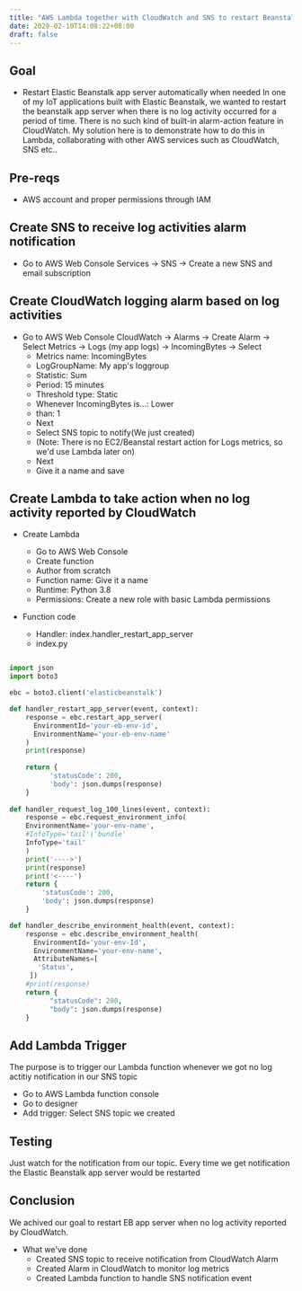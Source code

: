 ```yaml
---
title: "AWS Lambda together with CloudWatch and SNS to restart Beanstalk app server as needed"
date: 2020-02-10T14:08:22+08:00
draft: false
---
```


## Goal

- Restart Elastic Beanstalk app server automatically when needed
In one of my IoT applications built with Elastic Beanstalk, we wanted to restart the beanstalk app server 
when there is no log activity occurred for a period of time. There is no such kind of built-in alarm-action feature in CloudWatch.
My solution here is to demonstrate how to do this in Lambda, collaborating with other AWS services such as CloudWatch, SNS etc..

## Pre-reqs

- AWS account and proper permissions through IAM
  
## Create SNS to receive log activities alarm notification

- Go to AWS Web Console
Services -> SNS -> Create a new SNS and email subscription

## Create CloudWatch logging alarm based on log activities

- Go to AWS Web Console
CloudWatch -> Alarms -> Create Alarm -> Select Metrics -> Logs (my app logs) -> IncomingBytes -> Select
  - Metrics name: IncomingBytes
  - LogGroupName: My app's loggroup
  - Statistic: Sum
  - Period: 15 minutes
  - Threshold type: Static
  - Whenever IncomingBytes is...: Lower
  - than: 1
  - Next
  - Select SNS topic to notify(We just created)
  - (Note: There is no EC2/Beanstal restart action for Logs metrics, so we'd use Lambda later on)
  - Next
  - Give it a name and save

## Create Lambda to take action when no log activity reported by CloudWatch

- Create Lambda
  - Go to AWS Web Console
  - Create function
  - Author from scratch
  - Function name: Give it a name
  - Runtime: Python 3.8
  - Permissions: Create a new role with basic Lambda permissions

- Function code
  - Handler: index.handler_restart_app_server
  - index.py

``` Python

import json
import boto3

ebc = boto3.client('elasticbeanstalk')

def handler_restart_app_server(event, context):
    response = ebc.restart_app_server(
      EnvironmentId='your-eb-env-id',
      EnvironmentName='your-eb-env-name'
    )
    print(response)
    
    return {
          'statusCode': 200,
          'body': json.dumps(response)
    }
  
def handler_request_log_100_lines(event, context):
    response = ebc.request_environment_info(
    EnvironmentName='your-env-name',
    #InfoType='tail'|'bundle'
    InfoType='tail'
    )
    print('---->')
    print(response)
    print('<----')
    return {
        'statusCode': 200,
        'body': json.dumps(response)
    }

def handler_describe_environment_health(event, context):
    response = ebc.describe_environment_health(
      EnvironmentId='your-env-Id',
      EnvironmentName='your-env-name',
      AttributeNames=[
       'Status',
     ])
    #print(response)
    return {
          "statusCode": 200,
          "body": json.dumps(response)
    }

```

## Add Lambda Trigger

The purpose is to trigger our Lambda function whenever we got no log actitiy notification in our SNS topic

- Go to AWS Lambda function console
- Go to designer
- Add trigger: Select SNS topic we created

## Testing

Just watch for the notification from our topic. Every time we get notification the Elastic Beanstalk app server would be restarted

## Conclusion

We achived our goal to restart EB app server when no log activity reported by CloudWatch.

- What we've done
  - Created SNS topic to receive notification from CloudWatch Alarm
  - Created Alarm in CloudWatch to monitor log metrics
  - Created Lambda function to handle SNS notification event